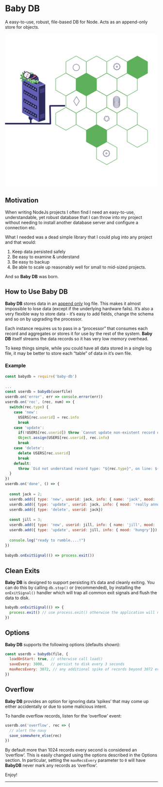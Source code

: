 # Baby DB

A easy-to-use, robust, file-based DB for Node. Acts as an append-only store for objects.

![icon](./baby-db.png)

## Motivation

When writing NodeJs projects I often find I need an easy-to-use, understandable, yet robust database that I can throw into my project without needing to install another database server and configure a connection etc.

What I needed was a dead simple library that I could plug into any project and that would:

1. Keep data persisted safely
2. Be easy to examine & understand
3. Be easy to backup
4. Be able to scale up reasonably well for small to mid-sized projects.

And so **Baby DB** was born.

## How to Use Baby DB

**Baby DB** stores data in an [append only](https://en.wikipedia.org/wiki/Append-only) log file. This makes it almost impossible to lose data (except if the underlying hardware fails). It’s also a very flexible way to store data - it’s easy to add fields, change the schema and so on by upgrading the processor.

Each instance requires us to pass in a “processor” that consumes each record and aggregates or stores it for use by the rest of the system.  **Baby DB** itself streams the data records so it has very low memory overhead.

To keep things simple, while you could have all data stored in a single log file, it may be better to store each “table” of data in it’s own file.

### Example

```javascript
const babydb = require('baby-db')

...
const userdb = babydb(userfile)
userdb.on('error', err => console.error(err))
userdb.on('rec', (rec, num) => {
  switch(rec.type) {
    case 'new':
      USERS[rec.userid] = rec.info
      break
    case 'update':
      if(!USERS[rec.userid]) throw `Cannot update non-existent record on line: ${num}`
      Object.assign(USERS[rec.userid], rec.info)
      break
    case 'delete':
      delete USERS[rec.userid]
      break
    default:
      throw `Did not understand record type: "${rec.type}", on line: ${num}`
  }
})
userdb.on('done', () => {

  const jack = 2;
  userdb.add({ type: 'new', userid: jack, info: { name: 'jack', mood: 'annoyed'}})
  userdb.add({ type: 'update', userid: jack, info: { mood: 'really annoyed'}})
  userdb.add({ type: 'delete', userid: jack})

  const jill = 3;
  userdb.add({ type: 'new', userid: jill, info: { name: 'jill', mood: 'sleepy'}})
  userdb.add({ type: 'update', userid: jill, info: { mood: 'hungry'}})

  console.log("ready to rumble....!")
})

babydb.onExitSignal(() => process.exit())

```

## Clean Exits

**Baby DB** is designed to support persisting it’s data and cleanly exiting. You can do this by calling `db.stop()` or (recommended), by installing the `onExitSignal()` handler which will trap all common exit signals and flush the data to disk.

```javascript
babydb.onExitSignal(() => {
  process.exit() // use process.exit() otherwise the application will not exit
})
```

## Options

**Baby DB** supports the following options (defaults shown):

```javascript
const userdb = babydb(file, {
  loadOnStart: true, // otherwise call load()
  saveEvery: 3000,   // persist to disk every 3 seconds
  maxRecsEvery: 3072, // any additional spike of records beyond 3072 every 3 seconds will raise an 'overflow' event
})
```

## Overflow

**Baby DB** provides an option for ignoring data ‘spikes’ that may come up either accidentally or due to some malicious intent. 

To handle overflow records, listen for the ‘overflow’ event:

```javascript
userdb.on('overflow', rec => {
  // alert the navy
  save_somewhere_else(rec)
})
```

By default more than 1024 records every second is considered an ‘overflow’. This is easily changed using the options described in the Options section. In particular, setting the `maxRecsEvery` parameter to `0` will have **BabyDB** never mark any records as ‘overflow’.

Enjoy!

------

